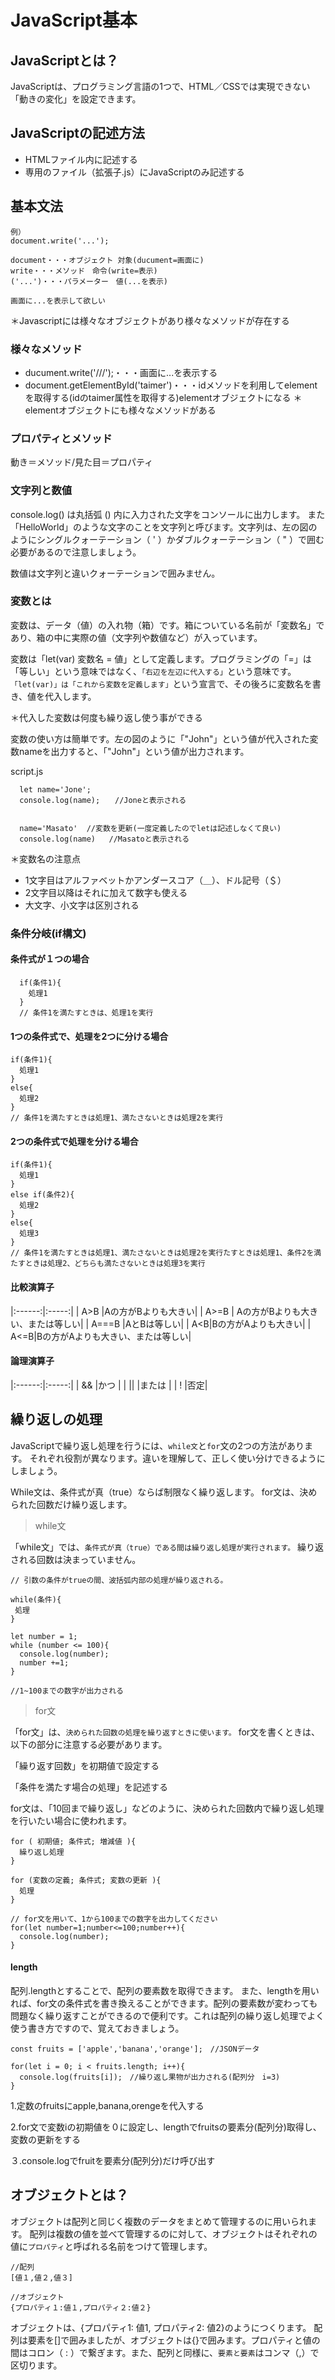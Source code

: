 # JavaScript基本

## JavaScriptとは？
JavaScriptは、プログラミング言語の1つで、HTML／CSSでは実現できない「動きの変化」を設定できます。


## JavaScriptの記述方法
* HTMLファイル内に記述する
* 専用のファイル（拡張子.js）にJavaScriptのみ記述する


## 基本文法

```
例）
document.write('...');

document・・・オブジェクト 対象(ducument=画面に)
write・・・メソッド　命令(write=表示)
('...')・・・パラメーター　値(...を表示)

画面に...を表示して欲しい
```
＊Javascriptには様々なオブジェクトがあり様々なメソッドが存在する


### 様々なメソッド
* ducument.write('///');・・・画面に...を表示する
* document.getElementById('taimer')・・・idメソッドを利用してelementを取得する(idのtaimer属性を取得する)elementオブジェクトになる
＊elementオブジェクトにも様々なメソッドがある


### プロパティとメソッド
動き＝メソッド/見た目＝プロパティ

### 文字列と数値

console.log() は丸括弧 () 内に入力された文字をコンソールに出力します。
また「HelloWorld」のような文字のことを文字列と呼びます。文字列は、左の図のようにシングルクォーテーション（ ' ）かダブルクォーテーション（ " ）で囲む必要があるので注意しましょう。

数値は文字列と違いクォーテーションで囲みません。

### 変数とは

変数は、データ（値）の入れ物（箱）です。箱についている名前が「変数名」であり、箱の中に実際の値（文字列や数値など）が入っています。

変数は「let(var) 変数名 = 値」として定義します。プログラミングの「=」は「等しい」という意味ではなく、`「右辺を左辺に代入する」`という意味です。`「let(var)」は「これから変数を定義します」`という宣言で、その後ろに変数名を書き、値を代入します。

＊代入した変数は何度も繰り返し使う事ができる

変数の使い方は簡単です。左の図のように「"John"」という値が代入された変数nameを出力すると、「"John"」という値が出力されます。

script.js
```
  let name='Jone';
  console.log(name);　　//Joneと表示される


  name='Masato'  //変数を更新(一度定義したのでletは記述しなくて良い)
  console.log(name)   //Masatoと表示される
```


＊変数名の注意点

* 1文字目はアルファベットかアンダースコア（＿）、ドル記号（＄）
* 2文字目以降はそれに加えて数字も使える
* 大文字、小文字は区別される


### 条件分岐(if構文)

#### 条件式が１つの場合

```
  if(条件1){
    処理1
  }
  // 条件1を満たすときは、処理1を実行
```

#### 1つの条件式で、処理を2つに分ける場合
```
if(条件1){
  処理1
}
else{
  処理2
}
// 条件1を満たすときは処理1、満たさないときは処理2を実行
```
#### 2つの条件式で処理を分ける場合
```
if(条件1){
  処理1
}
else if(条件2){
  処理2
}
else{
  処理3
}
// 条件1を満たすときは処理1、満たさないときは処理2を実行たすときは処理1、条件2を満たすときは処理2、どちらも満たさないときは処理3を実行
```

#### 比較演算子

|:------:|:-----:|
| A>B |Aの方がBよりも大きい|
| A>=B | Aの方がBよりも大きい、または等しい|
| A===B  |AとBは等しい|
| A<B|Bの方がAよりも大きい|
| A<=B|Bの方がAよりも大きい、または等しい|

#### 論理演算子

|:------:|:-----:|
| && |かつ |
| || |または |
| !  |否定|



## 繰り返しの処理
JavaScriptで繰り返し処理を行うには、`while文`と`for`文の2つの方法があります。
それぞれ役割が異なります。違いを理解して、正しく使い分けできるようにしましょう。

While文は、条件式が真（true）ならば制限なく繰り返します。
for文は、決められた回数だけ繰り返します。

>while文

「while文」では、`条件式が真（true）である間は繰り返し処理が実行されます。`
繰り返される回数は決まっていません。
```
// 引数の条件がtrueの間、波括弧内部の処理が繰り返される。

while(条件){
 処理
}
```
```
let number = 1;
while (number <= 100){
  console.log(number);
  number +=1;
}

//1~100までの数字が出力される
```

>for文

「for文」は、`決められた回数の処理を繰り返すときに使います。`
for文を書くときは、以下の部分に注意する必要があります。

「繰り返す回数」を初期値で設定する

「条件を満たす場合の処理」を記述する

for文は、「10回まで繰り返し」などのように、決められた回数内で繰り返し処理を行いたい場合に使われます。
```
for ( 初期値; 条件式; 増減値 ){
  繰り返し処理
}
```
```
for (変数の定義; 条件式; 変数の更新 ){
  処理
}
```
```
// for文を用いて、1から100までの数字を出力してください
for(let number=1;number<=100;number++){
  console.log(number);
}
```

#### length
配列.lengthとすることで、配列の要素数を取得できます。
また、lengthを用いれば、for文の条件式を書き換えることができます。配列の要素数が変わっても問題なく繰り返すことができるので便利です。これは配列の繰り返し処理でよく使う書き方ですので、覚えておきましょう。

```
const fruits = ['apple','banana','orange'];　//JSONデータ

for(let i = 0; i < fruits.length; i++){
  console.log(fruits[i]);　//繰り返し果物が出力される(配列分　i=3)
}
```
1.定数のfruitsにapple,banana,orengeを代入する

2.for文で変数iの初期値を０に設定し、lengthでfruitsの要素分(配列分)取得し、変数の更新をする

３.console.logでfruitを要素分(配列分)だけ呼び出す


## オブジェクトとは？
オブジェクトは配列と同じく複数のデータをまとめて管理するのに用いられます。
配列は複数の値を並べて管理するのに対して、オブジェクトはそれぞれの値に`プロパティ`と呼ばれる名前をつけて管理します。

```
//配列
[値１,値２,値３]

//オブジェクト
{プロパティ１:値１,プロパティ２:値２}
```
オブジェクトは、{プロパティ1: 値1, プロパティ2: 値2}のようにつくります。
配列は要素を[]で囲みましたが、オブジェクトは{}で囲みます。プロパティと値の間はコロン（ : ）で繋ぎます。また、配列と同様に、`要素と要素`はコンマ（,）で区切ります。

















